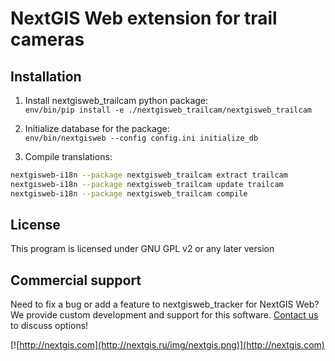 NextGIS Web extension for trail cameras
=======================================

## Installation

1. Install nextgisweb_trailcam python package:  
`env/bin/pip install -e ./nextgisweb_trailcam/nextgisweb_trailcam`

2. Initialize database for the package:  
`env/bin/nextgisweb --config config.ini initialize_db`

3. Compile translations:
```bash
nextgisweb-i18n --package nextgisweb_trailcam extract trailcam
nextgisweb-i18n --package nextgisweb_trailcam update trailcam
nextgisweb-i18n --package nextgisweb_trailcam compile
```

License
-------------
This program is licensed under GNU GPL v2 or any later version

Commercial support
----------
Need to fix a bug or add a feature to nextgisweb_tracker for NextGIS Web? We provide custom development and support for this software. [Contact us](http://nextgis.ru/en/contact/) to discuss options!

[![http://nextgis.com](http://nextgis.ru/img/nextgis.png)](http://nextgis.com)
